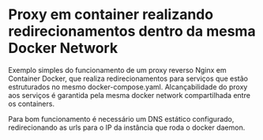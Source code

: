 # Proxy em container realizando redirecionamentos dentro da mesma Docker Network
Exemplo simples do funcionamento de um proxy reverso Nginx em Container Docker, que realiza redirecionamentos para serviços que estão estruturados no mesmo docker-compose.yaml. Alcançabilidade do proxy aos serviços é garantida pela mesma docker network compartilhada entre os containers.

Para bom funcionamento é necessário um DNS estático configurado, redirecionando as urls para o IP da instância que roda o docker daemon.
